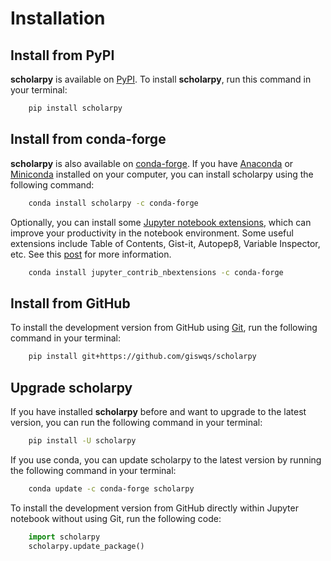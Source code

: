 # Installation

## Install from PyPI

**scholarpy** is available on [PyPI](https://pypi.org/project/scholarpy/). To install **scholarpy**, run this command in your terminal:

```bash
    pip install scholarpy
```

## Install from conda-forge

**scholarpy** is also available on [conda-forge](https://anaconda.org/conda-forge/scholarpy). If you have
[Anaconda](https://www.anaconda.com/distribution/#download-section) or [Miniconda](https://docs.conda.io/en/latest/miniconda.html) installed on your computer, you can install scholarpy using the following command:

```bash
    conda install scholarpy -c conda-forge
```

Optionally, you can install some [Jupyter notebook extensions](https://github.com/ipython-contrib/jupyter_contrib_nbextensions), which can improve your productivity in the notebook environment. Some useful extensions include Table of Contents, Gist-it, Autopep8, Variable Inspector, etc. See this [post](https://towardsdatascience.com/jupyter-notebook-extensions-517fa69d2231) for more information.

```bash
    conda install jupyter_contrib_nbextensions -c conda-forge
```

## Install from GitHub

To install the development version from GitHub using [Git](https://git-scm.com/), run the following command in your terminal:

```bash
    pip install git+https://github.com/giswqs/scholarpy
```

## Upgrade scholarpy

If you have installed **scholarpy** before and want to upgrade to the latest version, you can run the following command in your terminal:

```bash
    pip install -U scholarpy
```

If you use conda, you can update scholarpy to the latest version by running the following command in your terminal:

```bash
    conda update -c conda-forge scholarpy
```

To install the development version from GitHub directly within Jupyter notebook without using Git, run the following code:

```python
    import scholarpy
    scholarpy.update_package()
```
